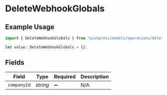 # DeleteWebhookGlobals

## Example Usage

```typescript
import { DeleteWebhookGlobals } from "pushpress/models/operations/deletewebhook.js";

let value: DeleteWebhookGlobals = {};
```

## Fields

| Field              | Type               | Required           | Description        |
| ------------------ | ------------------ | ------------------ | ------------------ |
| `companyId`        | *string*           | :heavy_minus_sign: | N/A                |